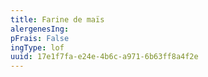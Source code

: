 ```yaml
---
title: Farine de maïs
alergenesIng:
pFrais: False
ingType: lof
uuid: 17e1f7fa-e24e-4b6c-a971-6b63ff8a4f2e
---
```

